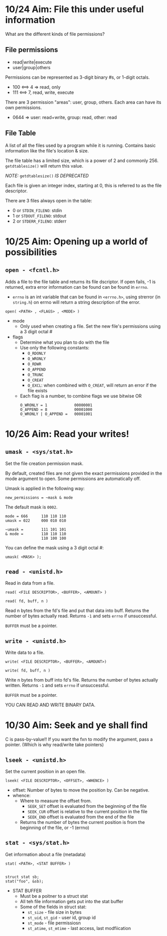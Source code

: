 # 10/24 Aim: File this under useful information

What are the different kinds of file permissions?

## File permissions
* read|write|execute
* user|group|others

Permissions can be represented as 3-digit binary #s, or 1-digit octals.
* 100 <==> 4 => read, only
* 111 <==> 7, read, write, execute

There are 3 permission "areas": user, group, others. Each area can have its own
permissions.
* 0644 => user: read+write, group: read, other: read

## File Table
A list of all the files used by a program while it is running. Contains basic
information like the file's location & size.

The file table has a limited size, which is a power of 2 and commonly 256.
`getdtablesize()` will return this value.

*NOTE:* `getdtablesize()` *IS DEPRECATED*

Each file is given an integer index, starting at 0, this is referred to as the
file descriptor.

There are 3 files always open in the table:
* 0 or `STDIN_FILENO`: stdin
* 1 or `STDOUT_FILENO`: stdout
* 2 or `STDERR_FILENO`: stderr

# 10/25 Aim: Opening up a world of possibilities

## `open - <fcntl.h>`

Adds a file to the file table and returns its file dscriptor.
If open fails, -1 is returned, extra error information can be found
can be found in `errno`.
* `errno` is an int variable that can be found in `<errno.h>`, using
  strerror (in `string.h`) on errno will return a string description
  of the error.

`open( <PATH> , <FLAGS> , <MODE> )`

* mode
  - Only used when creating a file. Set the new file's permissions using a
    3 digit octal #
* flags
  - Determine what you plan to do with the file
  - Use only the following constants:
    * `O_RDONLY`
    * `O_WRONLY`
    * `O_RDWR`
    * `O_APPEND`
    * `O_TRUNC`
    * `O_CREAT`
    * `O_EXCL`: when combined with `O_CREAT`, will return an error if the file
      exists
  - Each flag is a number, to combine flags we use bitwise OR
    ```
    O_WRONLY = 1            00000001
    O_APPEND = 8            00001000
    O_WRONLY | O_APPEND =   00001001
    ```

# 10/26 Aim: Read your writes!

## `umask - <sys/stat.h>`

Set the file creation permission mask.

By default, created files are not given the exact permissions provided in
the mode argument to open. Some permissions are automatically off.

Umask is applied in the following way:
```
new_permissions = ~mask & mode
```
The default mask is `0002`.
```
mode = 666      110 110 110
umask = 022     000 010 010

~umask =        111 101 101
& mode =        110 110 110
                110 100 100
```
You can define the mask using a 3 digit octal #:
```
umask( <MASK> );
```

## `read - <unistd.h>`

Read in data from a file.
```
read( <FILE DESCRIPTOR>, <BUFFER>, <AMOUNT> )

read( fd, buff, n )
```

Read n bytes from the fd's file and put that data into buff. Returns
the number of bytes actually read. Returns `-1` and sets `errno` if unsuccessful.

`BUFFER` must be a pointer.

## `write - <unistd.h>`

Write data to a file.
```
write( <FILE DESCRIPTOR>, <BUFFER>, <AMOUNT>)

write( fd, buff, n )
```

Write n bytes from buff into fd's file. Returns the number of bytes actually
written. Returns `-1` and sets `errno` if unsuccessful.

`BUFFER` must be a pointer.

YOU CAN READ AND WRITE BINARY DATA.

# 10/30 Aim: Seek and ye shall find

C is pass-by-value!! If you want the fxn to modify the argument, pass a pointer.
(Which is why read/write take pointers)

## `lseek - <unistd.h>`

Set the current position in an open file.

```
lseek( <FILE DESCRIPTOR>, <OFFSET>, <WHENCE> )
```

* offset: Number of bytes to move the position by. Can be negative.
* whence:
    - Where to measure the offset from.
        * `SEEK_SET` offset is evaluated from the beginning of the file
        * `SEEK_CUR` offset is relative to the current position in the file
        * `SEEK_END` offset is evaluated from the end of the file
    - Returns the number of bytes the current position is from the beginning
      of the file, or -1 (errno)

## `stat - <sys/stat.h>`

Get information about a file (metadata)

```
stat( <PATH>, <STAT BUFFER> )


struct stat sb;
stat("foo", &sb);
```

* STAT BUFFER
    * Must be a poitner to a struct stat
    * All teh file information gets put into the stat buffer
    * Some of the fields in struct stat:
        * `st_size` - file size in bytes
        * `st_uid`, `st_gid` - user id, group id
        * `st_mode` - file permissiosn
        * `st_atime`, `st_mtime` - last access, last modfiication
